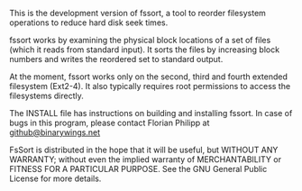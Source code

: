 This is the development version of fssort, a tool to reorder filesystem
operations to reduce hard disk seek times.

fssort works by examining the physical block locations of a set of files
(which it reads from standard input). It sorts the files by increasing
block numbers and writes the reordered set to standard output.

At the moment, fssort works only on the second, third and fourth extended
filesystem (Ext2-4). It also typically requires root permissions to access
the filesystems directly.

The INSTALL file has instructions on building and installing fssort.
In case of bugs in this program, please contact Florian Philipp at
github@binarywings.net

FsSort is distributed in the hope that it will be useful, but
WITHOUT ANY WARRANTY; without even the implied warranty of
MERCHANTABILITY or FITNESS FOR A PARTICULAR PURPOSE. See the
GNU General Public License for more details.
